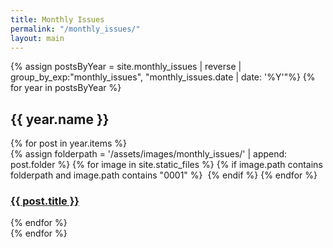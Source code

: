 ```yaml
---
title: Monthly Issues
permalink: "/monthly_issues/"
layout: main
---
```


<html>
<link rel="stylesheet" href="/assets/css/monthly_issues.css">

{% assign postsByYear = site.monthly_issues | reverse | group_by_exp:"monthly_issues", "monthly_issues.date | date: '%Y'"%}
{% for year in postsByYear %}
  <h2>{{ year.name }}</h2>
    <div class="grid-container">
        {% for post in year.items %}
          <div class="grid-items">
            {% assign folderpath = '/assets/images/monthly_issues/' | append: post.folder %}
            {% for image in site.static_files %}
              {% if image.path contains folderpath and image.path contains "0001" %}
                <a href="{{post.url}}"><img src="{{ image.path }}" alt=""></a>
              {% endif %}
            {% endfor %}
            <h3><a href="{{ post.url }}">{{ post.title }}</a></h3>
          </div>
      {% endfor %}
    </div>
{% endfor %}

</html>
